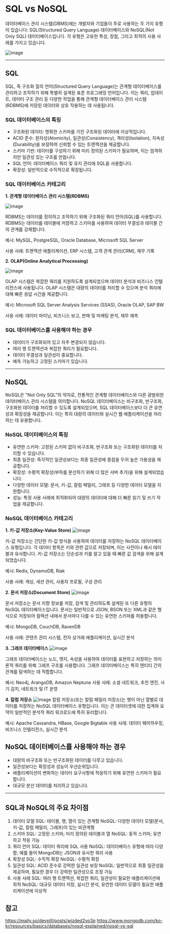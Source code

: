 # SQL vs NoSQL

데이터베이스 관리 시스템(DBMS)에는 개발자와 기업들이 주로 사용하는 두 가지 유형이 있습니다: 
SQL(Structured Query Language) 데이터베이스와 NoSQL(Not Only SQL) 데이터베이스입니다. 
각 유형은 고유한 특성, 장점, 그리고 최적의 사용 사례를 가지고 있습니다. 

![image](https://github.com/user-attachments/assets/1777132b-56c1-4ca6-8f08-10ed73ba55aa)

---

## SQL
SQL, 즉 구조화 질의 언어(Structured Query Language)는 관계형 데이터베이스를 관리하고 조작하기 위해 특별히 설계된 표준 프로그래밍 언어입니다. 
이는 쿼리, 업데이트, 데이터 구조 관리 등 다양한 작업을 통해 관계형 데이터베이스 관리 시스템(RDBMS)에 저장된 데이터와 상호 작용하는 데 사용됩니다.

### SQL 데이터베이스의 특징
- 구조화된 데이터: 명확한 스키마를 가진 구조화된 데이터에 이상적입니다.
- ACID 준수: 원자성(Atomicity), 일관성(Consistency), 격리성(Isolation), 지속성(Durability)을 보장하여 신뢰할 수 있는 트랜잭션을 제공합니다.
- 스키마 기반: 데이터를 구성하기 위해 미리 정의된 스키마가 필요하며, 이는 엄격하지만 일관성 있는 구조를 만듭니다.
- SQL 언어: 데이터베이스 쿼리 및 유지 관리에 SQL을 사용합니다.
- 확장성: 일반적으로 수직적으로 확장됩니다.

### SQL 데이터베이스 카테고리
**1. 관계형 데이터베이스 관리 시스템(RDBMS)**
   
![image](https://github.com/user-attachments/assets/90e3a1f6-1557-45bc-b02d-76bc5bb8f0a9)

RDBMS는 데이터를 정의하고 조작하기 위해 구조화된 쿼리 언어(SQL)를 사용합니다. 
RDBMS는 데이터를 테이블에 저장하고 스키마를 사용하여 데이터 무결성과 테이블 간의 관계를 강제합니다.

예시: MySQL, PostgreSQL, Oracle Database, Microsoft SQL Server

사용 사례: 트랜잭션 애플리케이션, ERP 시스템, 고객 관계 관리(CRM), 재무 기록

**2. OLAP(Online Analytical Processing)**

![image](https://github.com/user-attachments/assets/36a67d27-c9f7-459b-9f5b-1aa356a50444)


OLAP 시스템은 복잡한 쿼리를 지원하도록 설계되었으며 데이터 분석과 비즈니스 인텔리전스에 사용됩니다. 
OLAP 시스템은 대량의 데이터를 처리할 수 있으며 분석 쿼리에 대해 빠른 응답 시간을 제공합니다.

예시: Microsoft SQL Server Analysis Services (SSAS), Oracle OLAP, SAP BW

사용 사례: 데이터 마이닝, 비즈니스 보고, 판매 및 마케팅 분석, 재무 예측

### SQL 데이터베이스를 사용해야 하는 경우
- 데이터가 구조화되어 있고 자주 변경되지 않습니다.
- 여러 행 트랜잭션과 복잡한 쿼리가 필요합니다.
- 데이터 무결성과 일관성이 중요합니다.
- 예측 가능하고 고정된 스키마가 있습니다.

---

## NoSQL
NoSQL은 "Not Only SQL"의 약자로, 전통적인 관계형 데이터베이스와 다른 광범위한 데이터베이스 관리 시스템을 의미합니다.
NoSQL 데이터베이스는 비구조화, 반구조화, 구조화된 데이터를 처리할 수 있도록 설계되었으며, 
SQL 데이터베이스보다 더 큰 유연성과 확장성을 제공합니다. 
이는 특히 대량의 데이터와 실시간 웹 애플리케이션을 처리하는 데 유용합니다.

### NoSQL 데이터베이스의 특징
- 유연한 스키마: 고정된 스키마 없이 비구조화, 반구조화 또는 구조화된 데이터를 처리할 수 있습니다.
- 최종 일관성: 즉각적인 일관성보다는 최종 일관성에 중점을 두어 높은 가용성을 제공합니다.
- 확장성: 수평적 확장성(부하를 분산하기 위해 더 많은 서버 추가)을 위해 설계되었습니다.
- 다양한 데이터 모델: 문서, 키-값, 칼럼 패밀리, 그래프 등 다양한 데이터 모델을 지원합니다.
- 성능: 특정 사용 사례에 최적화되어 대량의 데이터에 대해 더 빠른 읽기 및 쓰기 작업을 제공합니다.

### NoSQL 데이터베이스 카테고리
**1. 키-값 저장소(Key-Value Store)**
![image](https://github.com/user-attachments/assets/6ccff0ce-597f-4c9f-a26f-0ff41034832c)

키-값 저장소는 간단한 키-값 방식을 사용하여 데이터를 저장하는 NoSQL 데이터베이스 유형입니다.
각 데이터 항목은 키와 관련 값으로 저장되며, 이는 사전이나 해시 테이블과 유사합니다.
키-값 저장소는 단순성과 키를 알고 있을 때 빠른 값 검색을 위해 설계되었습니다.

예시: Redis, DynamoDB, Riak

사용 사례: 캐싱, 세션 관리, 사용자 프로필, 구성 관리


**2. 문서 저장소(Document Store)**
![image](https://github.com/user-attachments/assets/5bbdcf42-b567-4209-9355-90fb2e5549fe)

문서 저장소는 문서 지향 정보를 저장, 검색 및 관리하도록 설계된 또 다른 유형의 NoSQL 데이터베이스입니다. 문서는 일반적으로 JSON, BSON 또는 XML과 같은 형식으로 저장되어 컬렉션 내에서 문서마다 다를 수 있는 유연한 스키마를 허용합니다.

예시: MongoDB, CouchDB, RavenDB

사용 사례: 콘텐츠 관리 시스템, 전자 상거래 애플리케이션, 실시간 분석

**3. 그래프 데이터베이스**
![image](https://github.com/user-attachments/assets/f068301b-d26e-4373-bdeb-ca84903876ac)

그래프 데이터베이스는 노드, 엣지, 속성을 사용하여 데이터를 표현하고 저장하는 의미론적 쿼리를 위해 그래프 구조를 사용합니다. 그래프 데이터베이스는 특히 엔티티 간의 관계를 탐색하는 데 적합합니다.

예시: Neo4j, ArangoDB, Amazon Neptune
사용 사례: 소셜 네트워크, 추천 엔진, 사기 감지, 네트워크 및 IT 운영

**4. 칼럼 저장소**
![image](https://github.com/user-attachments/assets/b1bd777f-b431-433c-bb3a-a6ef4a5a0625)
칼럼 저장소(또는 칼럼 패밀리 저장소)는 행이 아닌 열별로 데이터를 저장하는 NoSQL 데이터베이스 유형입니다. 이는 큰 데이터셋에 대한 집계와 요약이 일반적인 분석적 쿼리 워크로드에 특히 유리합니다.

예시: Apache Cassandra, HBase, Google Bigtable
사용 사례: 데이터 웨어하우징, 비즈니스 인텔리전스, 실시간 분석

## NoSQL 데이터베이스를 사용해야 하는 경우
- 대량의 비구조화 또는 반구조화된 데이터를 다루고 있습니다.
- 일관성보다는 확장성과 성능이 우선순위입니다.
- 애플리케이션이 변화하는 데이터 요구사항에 적응하기 위해 유연한 스키마가 필요합니다.
- 대규모 분산 데이터를 처리하고 있습니다.

---

## SQL과 NoSQL의 주요 차이점
1. 데이터 모델
SQL: 테이블, 행, 열이 있는 관계형
NoSQL: 다양한 데이터 모델(문서, 키-값, 칼럼 패밀리, 그래프)이 있는 비관계형
2. 스키마
SQL: 고정된 스키마; 미리 정의된 테이블과 열
NoSQL: 동적 스키마; 유연하고 적응 가능
3. 쿼리 언어
SQL: 데이터 쿼리에 SQL 사용
NoSQL: 데이터베이스 유형에 따라 다양함; 예를 들어 MongoDB는 JSON과 유사한 쿼리 사용
4. 확장성
SQL: 수직적 확장
NoSQL: 수평적 확장
5. 일관성
SQL: ACID 준수로 강력한 일관성 보장
NoSQL: 일반적으로 최종 일관성을 제공하며, 필요한 경우 더 강력한 일관성으로 조정 가능
6. 사용 사례
SQL: 여러 행 트랜잭션, 복잡한 쿼리, 일관성이 필요한 애플리케이션에 최적
NoSQL: 대규모 데이터 저장, 실시간 분석, 유연한 데이터 모델이 필요한 애플리케이션에 이상적

## 참고
https://maily.so/devpill/posts/wjzded2yo3p
https://www.mongodb.com/ko-kr/resources/basics/databases/nosql-explained/nosql-vs-sql
